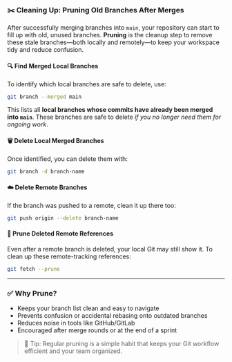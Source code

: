 ### ✂️ Cleaning Up: Pruning Old Branches After Merges

After successfully merging branches into `main`, your repository can start to fill up with old, unused branches. **Pruning** is the cleanup step to remove these stale branches—both locally and remotely—to keep your workspace tidy and reduce confusion.

#### 🔍 Find Merged Local Branches

To identify which local branches are safe to delete, use:

```bash
git branch --merged main
```

This lists all **local branches whose commits have already been merged into `main`**. These branches are safe to delete _if you no longer need them for ongoing work_.

#### 🗑️ Delete Local Merged Branches

Once identified, you can delete them with:

```bash
git branch -d branch-name
```

#### ☁️ Delete Remote Branches

If the branch was pushed to a remote, clean it up there too:

```bash
git push origin --delete branch-name
```

#### 🧹 Prune Deleted Remote References

Even after a remote branch is deleted, your local Git may still show it. To clean up these remote-tracking references:

```bash
git fetch --prune
```

---

### ✅ Why Prune?

- Keeps your branch list clean and easy to navigate
- Prevents confusion or accidental rebasing onto outdated branches
- Reduces noise in tools like GitHub/GitLab
- Encouraged after merge rounds or at the end of a sprint
    

> 🔁 Tip: Regular pruning is a simple habit that keeps your Git workflow efficient and your team organized.